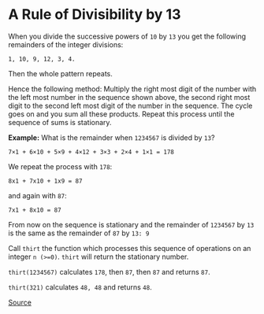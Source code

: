 # A Rule of Divisibility by 13

When you divide the successive powers of `10` by `13` you get
the following remainders of the integer divisions:

`1, 10, 9, 12, 3, 4.`

Then the whole pattern repeats.

Hence the following method: Multiply the right most digit of the
number with the left most number in the sequence shown above, the
second right most digit to the second left most digit of the number
in the sequence. The cycle goes on and you sum all these products.
Repeat this process until the sequence of sums is stationary.

**Example:** What is the remainder when `1234567` is divided by `13`?

`7×1 + 6×10 + 5×9 + 4×12 + 3×3 + 2×4 + 1×1 = 178`

We repeat the process with `178`:

`8x1 + 7x10 + 1x9 = 87`

and again with `87`:

`7x1 + 8x10 = 87`

From now on the sequence is stationary and the remainder of `1234567`
by `13` is the same as the remainder of `87` by `13: 9`

Call `thirt` the function which processes this sequence of operations
on an integer `n (>=0)`. `thirt` will return the stationary number.

`thirt(1234567)` calculates `178`, then `87`, then `87` and returns `87`.

`thirt(321)` calculates `48, 48` and returns `48`.

[Source](https://www.codewars.com/kata/564057bc348c7200bd0000ff)